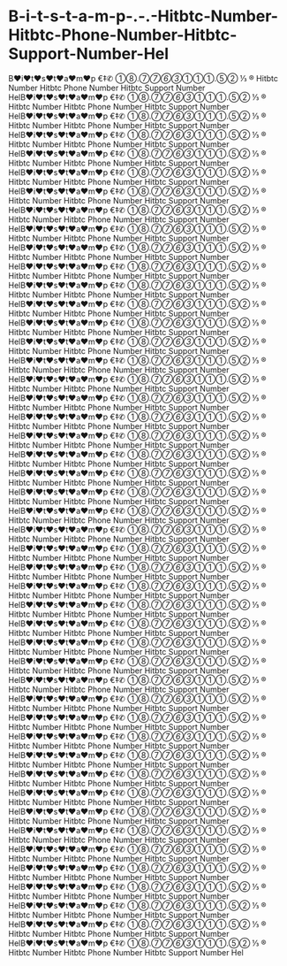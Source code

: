 # B-i-t-s-t-a-m-p-.-.-Hitbtc-Number-Hitbtc-Phone-Number-Hitbtc-Support-Number-Hel
B♥i♥t♥s♥t♥a♥m♥p  €‡✆ ①⑧.⑦*⑦⑥③*①①①.⑤② ⅓ ® Hitbtc Number Hitbtc Phone Number Hitbtc Support Number HelB♥i♥t♥s♥t♥a♥m♥p  €‡✆ ①⑧.⑦*⑦⑥③*①①①.⑤② ⅓ ® Hitbtc Number Hitbtc Phone Number Hitbtc Support Number HelB♥i♥t♥s♥t♥a♥m♥p  €‡✆ ①⑧.⑦*⑦⑥③*①①①.⑤② ⅓ ® Hitbtc Number Hitbtc Phone Number Hitbtc Support Number HelB♥i♥t♥s♥t♥a♥m♥p  €‡✆ ①⑧.⑦*⑦⑥③*①①①.⑤② ⅓ ® Hitbtc Number Hitbtc Phone Number Hitbtc Support Number HelB♥i♥t♥s♥t♥a♥m♥p  €‡✆ ①⑧.⑦*⑦⑥③*①①①.⑤② ⅓ ® Hitbtc Number Hitbtc Phone Number Hitbtc Support Number HelB♥i♥t♥s♥t♥a♥m♥p  €‡✆ ①⑧.⑦*⑦⑥③*①①①.⑤② ⅓ ® Hitbtc Number Hitbtc Phone Number Hitbtc Support Number HelB♥i♥t♥s♥t♥a♥m♥p  €‡✆ ①⑧.⑦*⑦⑥③*①①①.⑤② ⅓ ® Hitbtc Number Hitbtc Phone Number Hitbtc Support Number HelB♥i♥t♥s♥t♥a♥m♥p  €‡✆ ①⑧.⑦*⑦⑥③*①①①.⑤② ⅓ ® Hitbtc Number Hitbtc Phone Number Hitbtc Support Number HelB♥i♥t♥s♥t♥a♥m♥p  €‡✆ ①⑧.⑦*⑦⑥③*①①①.⑤② ⅓ ® Hitbtc Number Hitbtc Phone Number Hitbtc Support Number HelB♥i♥t♥s♥t♥a♥m♥p  €‡✆ ①⑧.⑦*⑦⑥③*①①①.⑤② ⅓ ® Hitbtc Number Hitbtc Phone Number Hitbtc Support Number HelB♥i♥t♥s♥t♥a♥m♥p  €‡✆ ①⑧.⑦*⑦⑥③*①①①.⑤② ⅓ ® Hitbtc Number Hitbtc Phone Number Hitbtc Support Number HelB♥i♥t♥s♥t♥a♥m♥p  €‡✆ ①⑧.⑦*⑦⑥③*①①①.⑤② ⅓ ® Hitbtc Number Hitbtc Phone Number Hitbtc Support Number HelB♥i♥t♥s♥t♥a♥m♥p  €‡✆ ①⑧.⑦*⑦⑥③*①①①.⑤② ⅓ ® Hitbtc Number Hitbtc Phone Number Hitbtc Support Number HelB♥i♥t♥s♥t♥a♥m♥p  €‡✆ ①⑧.⑦*⑦⑥③*①①①.⑤② ⅓ ® Hitbtc Number Hitbtc Phone Number Hitbtc Support Number HelB♥i♥t♥s♥t♥a♥m♥p  €‡✆ ①⑧.⑦*⑦⑥③*①①①.⑤② ⅓ ® Hitbtc Number Hitbtc Phone Number Hitbtc Support Number HelB♥i♥t♥s♥t♥a♥m♥p  €‡✆ ①⑧.⑦*⑦⑥③*①①①.⑤② ⅓ ® Hitbtc Number Hitbtc Phone Number Hitbtc Support Number HelB♥i♥t♥s♥t♥a♥m♥p  €‡✆ ①⑧.⑦*⑦⑥③*①①①.⑤② ⅓ ® Hitbtc Number Hitbtc Phone Number Hitbtc Support Number HelB♥i♥t♥s♥t♥a♥m♥p  €‡✆ ①⑧.⑦*⑦⑥③*①①①.⑤② ⅓ ® Hitbtc Number Hitbtc Phone Number Hitbtc Support Number HelB♥i♥t♥s♥t♥a♥m♥p  €‡✆ ①⑧.⑦*⑦⑥③*①①①.⑤② ⅓ ® Hitbtc Number Hitbtc Phone Number Hitbtc Support Number HelB♥i♥t♥s♥t♥a♥m♥p  €‡✆ ①⑧.⑦*⑦⑥③*①①①.⑤② ⅓ ® Hitbtc Number Hitbtc Phone Number Hitbtc Support Number HelB♥i♥t♥s♥t♥a♥m♥p  €‡✆ ①⑧.⑦*⑦⑥③*①①①.⑤② ⅓ ® Hitbtc Number Hitbtc Phone Number Hitbtc Support Number HelB♥i♥t♥s♥t♥a♥m♥p  €‡✆ ①⑧.⑦*⑦⑥③*①①①.⑤② ⅓ ® Hitbtc Number Hitbtc Phone Number Hitbtc Support Number HelB♥i♥t♥s♥t♥a♥m♥p  €‡✆ ①⑧.⑦*⑦⑥③*①①①.⑤② ⅓ ® Hitbtc Number Hitbtc Phone Number Hitbtc Support Number HelB♥i♥t♥s♥t♥a♥m♥p  €‡✆ ①⑧.⑦*⑦⑥③*①①①.⑤② ⅓ ® Hitbtc Number Hitbtc Phone Number Hitbtc Support Number HelB♥i♥t♥s♥t♥a♥m♥p  €‡✆ ①⑧.⑦*⑦⑥③*①①①.⑤② ⅓ ® Hitbtc Number Hitbtc Phone Number Hitbtc Support Number HelB♥i♥t♥s♥t♥a♥m♥p  €‡✆ ①⑧.⑦*⑦⑥③*①①①.⑤② ⅓ ® Hitbtc Number Hitbtc Phone Number Hitbtc Support Number HelB♥i♥t♥s♥t♥a♥m♥p  €‡✆ ①⑧.⑦*⑦⑥③*①①①.⑤② ⅓ ® Hitbtc Number Hitbtc Phone Number Hitbtc Support Number HelB♥i♥t♥s♥t♥a♥m♥p  €‡✆ ①⑧.⑦*⑦⑥③*①①①.⑤② ⅓ ® Hitbtc Number Hitbtc Phone Number Hitbtc Support Number HelB♥i♥t♥s♥t♥a♥m♥p  €‡✆ ①⑧.⑦*⑦⑥③*①①①.⑤② ⅓ ® Hitbtc Number Hitbtc Phone Number Hitbtc Support Number HelB♥i♥t♥s♥t♥a♥m♥p  €‡✆ ①⑧.⑦*⑦⑥③*①①①.⑤② ⅓ ® Hitbtc Number Hitbtc Phone Number Hitbtc Support Number HelB♥i♥t♥s♥t♥a♥m♥p  €‡✆ ①⑧.⑦*⑦⑥③*①①①.⑤② ⅓ ® Hitbtc Number Hitbtc Phone Number Hitbtc Support Number HelB♥i♥t♥s♥t♥a♥m♥p  €‡✆ ①⑧.⑦*⑦⑥③*①①①.⑤② ⅓ ® Hitbtc Number Hitbtc Phone Number Hitbtc Support Number HelB♥i♥t♥s♥t♥a♥m♥p  €‡✆ ①⑧.⑦*⑦⑥③*①①①.⑤② ⅓ ® Hitbtc Number Hitbtc Phone Number Hitbtc Support Number HelB♥i♥t♥s♥t♥a♥m♥p  €‡✆ ①⑧.⑦*⑦⑥③*①①①.⑤② ⅓ ® Hitbtc Number Hitbtc Phone Number Hitbtc Support Number HelB♥i♥t♥s♥t♥a♥m♥p  €‡✆ ①⑧.⑦*⑦⑥③*①①①.⑤② ⅓ ® Hitbtc Number Hitbtc Phone Number Hitbtc Support Number HelB♥i♥t♥s♥t♥a♥m♥p  €‡✆ ①⑧.⑦*⑦⑥③*①①①.⑤② ⅓ ® Hitbtc Number Hitbtc Phone Number Hitbtc Support Number HelB♥i♥t♥s♥t♥a♥m♥p  €‡✆ ①⑧.⑦*⑦⑥③*①①①.⑤② ⅓ ® Hitbtc Number Hitbtc Phone Number Hitbtc Support Number HelB♥i♥t♥s♥t♥a♥m♥p  €‡✆ ①⑧.⑦*⑦⑥③*①①①.⑤② ⅓ ® Hitbtc Number Hitbtc Phone Number Hitbtc Support Number HelB♥i♥t♥s♥t♥a♥m♥p  €‡✆ ①⑧.⑦*⑦⑥③*①①①.⑤② ⅓ ® Hitbtc Number Hitbtc Phone Number Hitbtc Support Number HelB♥i♥t♥s♥t♥a♥m♥p  €‡✆ ①⑧.⑦*⑦⑥③*①①①.⑤② ⅓ ® Hitbtc Number Hitbtc Phone Number Hitbtc Support Number HelB♥i♥t♥s♥t♥a♥m♥p  €‡✆ ①⑧.⑦*⑦⑥③*①①①.⑤② ⅓ ® Hitbtc Number Hitbtc Phone Number Hitbtc Support Number HelB♥i♥t♥s♥t♥a♥m♥p  €‡✆ ①⑧.⑦*⑦⑥③*①①①.⑤② ⅓ ® Hitbtc Number Hitbtc Phone Number Hitbtc Support Number HelB♥i♥t♥s♥t♥a♥m♥p  €‡✆ ①⑧.⑦*⑦⑥③*①①①.⑤② ⅓ ® Hitbtc Number Hitbtc Phone Number Hitbtc Support Number HelB♥i♥t♥s♥t♥a♥m♥p  €‡✆ ①⑧.⑦*⑦⑥③*①①①.⑤② ⅓ ® Hitbtc Number Hitbtc Phone Number Hitbtc Support Number HelB♥i♥t♥s♥t♥a♥m♥p  €‡✆ ①⑧.⑦*⑦⑥③*①①①.⑤② ⅓ ® Hitbtc Number Hitbtc Phone Number Hitbtc Support Number HelB♥i♥t♥s♥t♥a♥m♥p  €‡✆ ①⑧.⑦*⑦⑥③*①①①.⑤② ⅓ ® Hitbtc Number Hitbtc Phone Number Hitbtc Support Number HelB♥i♥t♥s♥t♥a♥m♥p  €‡✆ ①⑧.⑦*⑦⑥③*①①①.⑤② ⅓ ® Hitbtc Number Hitbtc Phone Number Hitbtc Support Number Hel
